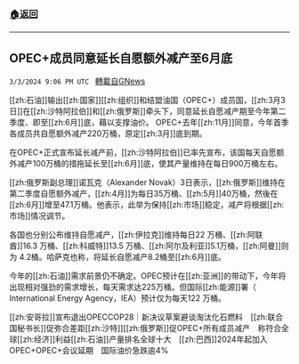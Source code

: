 ###  [:house:返回](README.md)
---


## OPEC+成员同意延长自愿额外减产至6月底
`3/3/2024 9:06 PM UTC ` [轉載自GNews](https://gnews.org/articles/2361527)

[[zh:石油]]输出[[zh:国家]][[zh:组织]]和结盟油国（OPEC+）成员国，[[zh:3月3日]]在[[zh:沙特阿拉伯]]和[[zh:俄罗斯]]牵头下，同意延长自愿减产期至今年第二季度、即至[[zh:6月]]底，藉以支撑油价。 OPEC+去年[[zh:11月]]同意，今年首季各成员共自愿额外减产220万桶，原定[[zh:3月]]底到期。

在OPEC+正式宣布延长减产前，[[zh:沙特阿拉伯]]已率先宣布，该国每天自愿额外减产100万桶的措拖延长至[[zh:6月]]底，使其产量维持在每日900万桶左右。

[[zh:俄罗斯副总理]]诺瓦克（Alexander Novak）3日表示，[[zh:俄罗斯]]维持在第二季度自愿额外减产，[[zh:4月]]为每日35万桶、[[zh:5月]]40万桶，然後在[[zh:6月]]增至47.1万桶。他表示，此举为保持[[zh:市场]]稳定，减产将根据[[zh:市场]]情况调节。

各国也分别公布维持自愿减产，[[zh:伊拉克]]维持每日22 万桶、[[zh:阿联酋]]16.3 万桶、[[zh:科威特]]13.5 万桶、[[zh:阿尔及利亚]]5.1万桶，[[zh:阿曼]]则为 4.2桶。哈萨克也称，将延长自愿减产8.2桶至[[zh:6月]]底。

今年的[[zh:石油]]需求前景仍不确定。OPEC预计在[[zh:亚洲]]的带动下，今年将出现相对强劲的需求增长，每天需求达225万桶。但国际[[zh:能源]]署（ International Energy Agency，IEA）预计仅为每天122 万桶。

[[zh:安哥拉]]宣布退出OPECCOP28｜新决议草案避谈淘汰化石燃料　[[zh:联合国秘书长]]促弥合差距[[zh:沙特]][[zh:俄罗斯]]促OPEC+所有成员减产　称符合全球[[zh:经济]]利益[[zh:石油]]产量排名全球十大　[[zh:巴西]]2024年起加入OPEC+OPEC+会议延期　国际油价急跌逾4%
